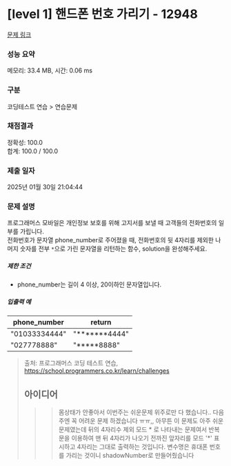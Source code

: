 # [level 1] 핸드폰 번호 가리기 - 12948 

[문제 링크](https://school.programmers.co.kr/learn/courses/30/lessons/12948) 

### 성능 요약

메모리: 33.4 MB, 시간: 0.06 ms

### 구분

코딩테스트 연습 > 연습문제

### 채점결과

정확성: 100.0<br/>합계: 100.0 / 100.0

### 제출 일자

2025년 01월 30일 21:04:44

### 문제 설명

<p>프로그래머스 모바일은 개인정보 보호를 위해 고지서를 보낼 때 고객들의 전화번호의 일부를 가립니다.<br>
전화번호가 문자열 phone_number로 주어졌을 때, 전화번호의 뒷 4자리를 제외한 나머지 숫자를 전부 <code>*</code>으로 가린 문자열을 리턴하는 함수, solution을 완성해주세요.</p>

<h5>제한 조건</h5>

<ul>
<li>phone_number는 길이 4 이상,  20이하인 문자열입니다.</li>
</ul>

<h5>입출력 예</h5>
<table class="table">
        <thead><tr>
<th>phone_number</th>
<th>return</th>
</tr>
</thead>
        <tbody><tr>
<td>"01033334444"</td>
<td>"*******4444"</td>
</tr>
<tr>
<td>"027778888"</td>
<td>"*****8888"</td>
</tr>
</tbody>
      </table>

> 출처: 프로그래머스 코딩 테스트 연습, https://school.programmers.co.kr/learn/challenges
>
> ## 아이디어
> >> 몸상태가 안좋아서 이번주는 쉬운문제 위주로만 다 했습니다.. 다음주엔 꼭 어려운 문제 하겠습니다 ㅠㅠ,,
> >> 아무튼 이 문제도 아주 쉬운 문제였는데 뒤의 4자리수 제외 모드 * 로 나타내는 문제여서 반복문을 이용하여 맨 뒤 4자리가 나오기 전까진 앞자리를 모드 '*' 표시하고
> >> 4자리는 그대로 출력하는 것입니다. 변수명은 휴대폰 번호를 가리는 것이니 shadowNumber로 만들어줬습니다

